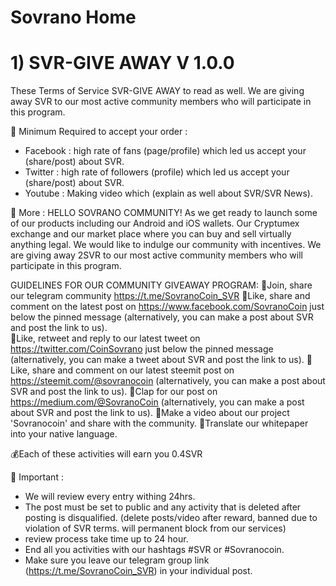 # Sovrano Home

# 1) SVR-GIVE AWAY V 1.0.0

These Terms of Service SVR-GIVE AWAY to read as well.
We are giving away SVR to our most active community members who will participate in this program.

📌 Minimum Required to accept your order :
- Facebook : high rate of fans (page/profile) which led us accept your (share/post) about SVR.
- Twitter : high rate of followers (profile) which led us accept your (share/post) about SVR.
- Youtube : Making video which (explain as well about SVR/SVR News).

📌 More :
HELLO SOVRANO COMMUNITY!
As we get ready to launch some of our products including our Android and iOS wallets.
Our Cryptumex exchange and our market place where you can buy and sell virtually anything legal. 
We would like to indulge our community with incentives.
We are giving away 2SVR to our most active community members who will participate in this program.
 
GUIDELINES FOR OUR COMMUNITY GIVEAWAY PROGRAM:
💎Join, share our telegram community https://t.me/SovranoCoin_SVR
💎Like, share and comment on the latest post on https://www.facebook.com/SovranoCoin just below the pinned message (alternatively, you can make a post about SVR and post the link to us).    
💎Like, retweet and reply to our latest tweet on https://twitter.com/CoinSovrano just below the pinned message (alternatively, you can make a tweet about SVR and post the link to us).
💎Like, share and comment on our latest steemit post on https://steemit.com/@sovranocoin (alternatively, you can make a post about SVR and post the link to us).
💎Clap for our post on https://medium.com/@SovranoCoin (alternatively, you can make a post about SVR and post the link to us).
💎Make a video about our project 'Sovranocoin' and share with the community.
💎Translate our whitepaper into your native language.

💰Each of these activities will earn you 0.4SVR

📌 Important : 
- We will review every entry withing 24hrs.
- The post must be set to public and any activity that is deleted after posting is disqualified.
(delete posts/video after reward, banned due to violation of SVR terms. will permanent block from our services)   
- review process take time up to 24 hour.
- End all you activities with our hashtags  #SVR or #Sovranocoin.
- Make sure you leave our telegram group link (https://t.me/SovranoCoin_SVR) in your individual post.
